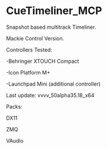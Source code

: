 

# CueTimeliner_MCP

Snapshot based multitrack Timeliner.

Mackie Control Version.

Controllers Tested:

-Behringer XTOUCH Compact

-Icon Platform M+

-Launchpad Mini (additional controller)

Last update: vvvv_50alpha35.18_x64

Packs:

DX11

ZMQ

VAudio
